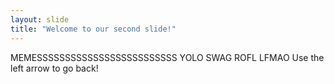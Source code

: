 ```yaml
---
layout: slide
title: "Welcome to our second slide!"
---
```

MEMESSSSSSSSSSSSSSSSSSSSSSSSS YOLO SWAG ROFL LFMAO
Use the left arrow to go back!
